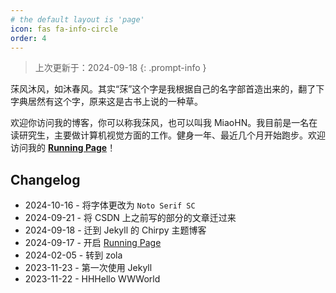 ```yaml
---
# the default layout is 'page'
icon: fas fa-info-circle
order: 4
---
```


> 上次更新于：2024-09-18
{: .prompt-info }

莯风沐风，如沐春风。其实“莯”这个字是我根据自己的名字部首造出来的，翻了下字典居然有这个字，原来这是古书上说的一种草。

欢迎你访问我的博客，你可以称我莯风，也可以叫我 MiaoHN。我目前是一名在读研究生，主要做计算机视觉方面的工作。健身一年、最近几个月开始跑步。欢迎访问我的 **[Running Page](https://miaohn.github.io/running_page)**！

## Changelog

- 2024-10-16 - 将字体更改为 `Noto Serif SC`
- 2024-09-21 - 将 CSDN 上之前写的部分的文章迁过来
- 2024-09-18 - 迁到 Jekyll 的 Chirpy 主题博客
- 2024-09-17 - 开启 [Running Page](https://miaohn.github.io/running_page)
- 2024-02-05 - 转到 zola
- 2023-11-23 - 第一次使用 Jekyll
- 2023-11-22 - HHHello WWWorld
